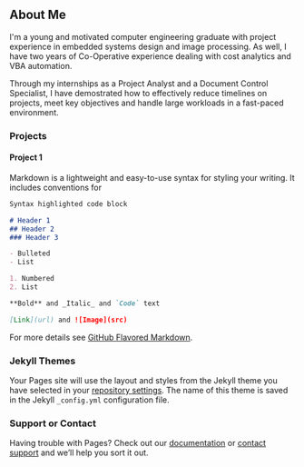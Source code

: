## About Me
I'm a young and motivated computer engineering graduate with project experience in embedded systems design and image processing. As well, I have two years of Co-Operative experience dealing with cost analytics and VBA automation.

Through my internships as a Project Analyst and a Document Control Specialist, I have demostrated how to effectively reduce timelines on projects, meet key objectives and handle large workloads in a fast-paced environment. 

### Projects
#### Project 1
Markdown is a lightweight and easy-to-use syntax for styling your writing. It includes conventions for

```markdown
Syntax highlighted code block

# Header 1
## Header 2
### Header 3

- Bulleted
- List

1. Numbered
2. List

**Bold** and _Italic_ and `Code` text

[Link](url) and ![Image](src)
```

For more details see [GitHub Flavored Markdown](https://guides.github.com/features/mastering-markdown/).

### Jekyll Themes

Your Pages site will use the layout and styles from the Jekyll theme you have selected in your [repository settings](https://github.com/SimonVictorLy/Simon-Ly/settings). The name of this theme is saved in the Jekyll `_config.yml` configuration file.

### Support or Contact

Having trouble with Pages? Check out our [documentation](https://help.github.com/categories/github-pages-basics/) or [contact support](https://github.com/contact) and we’ll help you sort it out.
